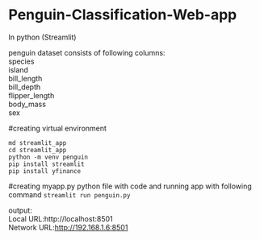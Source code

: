 # Penguin-Classification-Web-app
In python (Streamlit)<br>

penguin dataset consists of following columns:<br>
species<br>
island<br>
bill_length<br>
bill_depth<br>
flipper_length<br>
body_mass<br>
sex<br>

#creating virtual environment<br>

`md streamlit_app`<br>
`cd streamlit_app`<br>
`python -m venv penguin`<br>
`pip install streamlit`<br>
`pip install yfinance`<br>

#creating myapp.py python file with code and 
running app with following command
`streamlit run penguin.py`<br>

output:<br>
Local URL:http://localhost:8501<br>
Network URL:http://192.168.1.6:8501<br>

